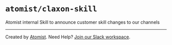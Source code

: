 # `atomist/claxon-skill`
       
<!---atomist-skill-readme:start---> 

Atomist internal Skill to announce customer skill changes to our channels    
    
<!---atomist-skill-readme:end--->
---

Created by [Atomist][atomist].
Need Help?  [Join our Slack workspace][slack].

[atomist]: https://atomist.com/ (Atomist - How Teams Deliver Software)
[slack]: https://join.atomist.com/ (Atomist Community Slack) 
 
